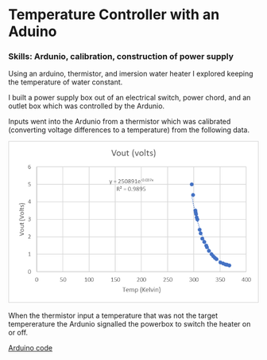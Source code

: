 # Temperature Controller with an Aduino
### Skills: Ardunio, calibration, construction of power supply

Using an arduino, thermistor, and imersion water heater I explored keeping the temperature of water constant.

I built a power supply box out of an electrical switch, power chord, and an outlet box which was controlled by the Ardunio. 

Inputs went into the Ardunio from a thermistor which was calibrated (converting voltage differences to a temperature) from the following data.

<img src=https://github.com/jacobsc050/temperature-controller-arduino/blob/main/image.png>

When the thermistor input a temperature that was not the target tempererature the Ardunio signalled the powerbox to switch the heater on or off. 

[Arduino code](https://github.com/jacobsc050/temperature-controller-arduino/blob/main/arduino-code.ino)



